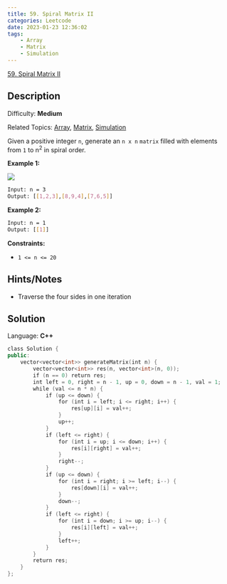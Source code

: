 ```yaml
---
title: 59. Spiral Matrix II
categories: Leetcode
date: 2023-01-23 12:36:02
tags:
    - Array
    - Matrix
    - Simulation
---
```


[59\. Spiral Matrix II](https://leetcode.com/problems/spiral-matrix-ii/)

## Description

Difficulty: **Medium**

Related Topics: [Array](https://leetcode.com/tag/array/), [Matrix](https://leetcode.com/tag/matrix/), [Simulation](https://leetcode.com/tag/simulation/)

Given a positive integer `n`, generate an `n x n` `matrix` filled with elements from `1` to n<sup>2</sup> in spiral order.

**Example 1:**

![](https://assets.leetcode.com/uploads/2020/11/13/spiraln.jpg)

```bash
Input: n = 3
Output: [[1,2,3],[8,9,4],[7,6,5]]
```

**Example 2:**

```bash
Input: n = 1
Output: [[1]]
```

**Constraints:**

* `1 <= n <= 20`

## Hints/Notes

* Traverse the four sides in one iteration

## Solution

Language: **C++**

```C++
class Solution {
public:
    vector<vector<int>> generateMatrix(int n) {
        vector<vector<int>> res(n, vector<int>(n, 0));
        if (n == 0) return res;
        int left = 0, right = n - 1, up = 0, down = n - 1, val = 1;
        while (val <= n * n) {
            if (up <= down) {
                for (int i = left; i <= right; i++) {
                    res[up][i] = val++;
                }
                up++;
            }
            if (left <= right) {
                for (int i = up; i <= down; i++) {
                    res[i][right] = val++;
                }
                right--;
            }
            if (up <= down) {
                for (int i = right; i >= left; i--) {
                    res[down][i] = val++;
                }
                down--;
            }
            if (left <= right) {
                for (int i = down; i >= up; i--) {
                    res[i][left] = val++;
                }
                left++;
            }
        }
        return res;
    }
};
```
